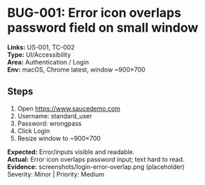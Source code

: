 # BUG-001: Error icon overlaps password field on small window

**Links:** US-001, TC-002  
**Type:** UI/Accessibility  
**Area:** Authentication / Login  
**Env:** macOS, Chrome latest, window ~900×700

## Steps
1) Open https://www.saucedemo.com
2) Username: standard_user
3) Password: wrongpass
4) Click Login
5) Resize window to ~900×700

**Expected:** Error/inputs visible and readable.  
**Actual:** Error icon overlaps password input; text hard to read.  
**Evidence:** screenshots/login-error-overlap.png (placeholder)  
Severity: Minor | Priority: Medium

